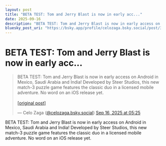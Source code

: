 ```yaml
---
layout: post
title: "BETA TEST: Tom and Jerry Blast is now in early acc..."
date: 2025-09-16
description: "BETA TEST: Tom and Jerry Blast is now in early access on Android in Mexico, Saudi Arabia and India! Developed by Steer Studios, this new match-3 puzzle ..."
bluesky_post_uri: "https://bsky.app/profile/celozaga.bsky.social/post/3lywlger2o62a"
---
```


<h1 class="bluesky-post-title">BETA TEST: Tom and Jerry Blast is now in early acc...</h1>

<blockquote class="bluesky-embed" data-bluesky-uri="at://did:plc:lmh6rennptq77inaztnovw4b/app.bsky.feed.post/3lywlger2o62a" data-bluesky-embed-color-mode="system">
<p lang="">BETA TEST: Tom and Jerry Blast is now in early access on Android in Mexico, Saudi Arabia and India! Developed by Steer Studios, this new match-3 puzzle game features the classic duo in a licensed mobile adventure. No word on an iOS release yet.<br><br><a href="https://bsky.app/profile/celozaga.bsky.social/post/3lywlger2o62a">[original post]</a></p>
&mdash; Celo Zaga (<a href="https://bsky.app/profile/did:plc:lmh6rennptq77inaztnovw4b?ref_src=embed">@celozaga.bsky.social</a>) <a href="https://bsky.app/profile/celozaga.bsky.social/post/3lywlger2o62a?ref_src=embed">Sep 16, 2025 at 05:25</a>
</blockquote>
<script async src="https://embed.bsky.app/static/embed.js" charset="utf-8"></script>

<p class="bluesky-post-description">BETA TEST: Tom and Jerry Blast is now in early access on Android in Mexico, Saudi Arabia and India! Developed by Steer Studios, this new match-3 puzzle game features the classic duo in a licensed mobile adventure. No word on an iOS release yet.</p>
